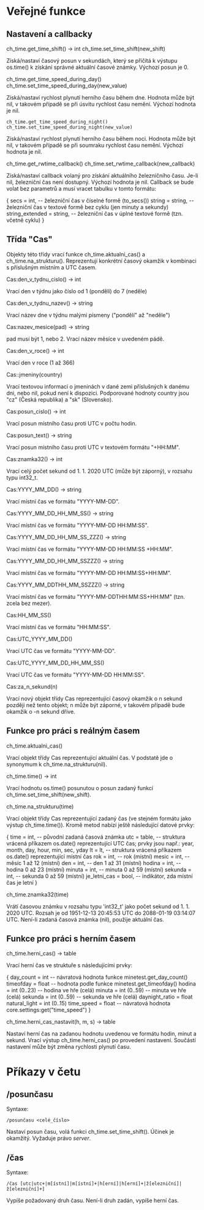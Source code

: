 # Veřejné funkce

## Nastavení a callbacky

  ch_time.get_time_shift() -> int
  ch_time.set_time_shift(new_shift)

Získá/nastaví časový posun v sekundách, který se přičítá k výstupu os.time() k získání správné aktuální časové známky.
Výchozí posun je 0.

  ch_time.get_time_speed_during_day()
  ch_time.set_time_speed_during_day(new_value)

Získá/nastaví rychlost plynutí herního času během dne. Hodnota může být nil, v takovém případě se při úsvitu rychlost času nemění.
Výchozí hodnota je nil.

    ch_time.get_time_speed_during_night()
    ch_time.set_time_speed_during_night(new_value)

Získá/nastaví rychlost plynutí herního času během noci. Hodnota může být nil, v takovém případě se při soumraku rychlost času nemění.
Výchozí hodnota je nil.

  ch_time.get_rwtime_callback()
  ch_time.set_rwtime_callback(new_callback)

Získá/nastaví callback volaný pro získání aktuálního železničního času. Je-li nil, železniční čas není dostupný. Výchozí hodnota je nil.
Callback se bude volat bez parametrů a musí vracet tabulku v tomto formátu:

{
    secs = int, -- železniční čas v číselné formě (to_secs())
    string = string, -- železniční čas v textové formě bez cyklu (jen minuty a sekundy)
    string_extended = string, -- železniční čas v úplné textové formě (tzn. včetně cyklu)
}

## Třída "Cas"

Objekty této třídy vrací funkce ch_time.aktualni_cas() a ch_time.na_strukturu(). Reprezentují konkrétní časový okamžik
v kombinaci s příslušným místním a UTC časem.

  Cas:den_v_tydnu_cislo() -> int

Vrací den v týdnu jako číslo od 1 (pondělí) do 7 (neděle)

  Cas:den_v_tydnu_nazev() -> string

Vrací název dne v týdnu malými písmeny ("pondělí" až "neděle")

  Cas:nazev_mesice(pad) -> string

pad musí být 1, nebo 2. Vrací název měsíce v uvedeném pádě.

  Cas:den_v_roce() -> int

Vrací den v roce (1 až 366)

  Cas::jmeniny(country)

Vrací textovou informaci o jmeninách v dané zemi příslušných k danému dni, nebo nil, pokud není k dispozici.
Podporované hodnoty country jsou "cz" (Česká republika) a "sk" (Slovensko).

  Cas:posun_cislo() -> int

Vrací posun místního času proti UTC v počtu hodin.

  Cas:posun_text() -> string

Vrací posun místního času proti UTC v textovém formátu "+HH:MM".

  Cas:znamka32() -> int

Vrací celý počet sekund od 1. 1. 2020 UTC (může být záporný), v rozsahu typu int32_t.

  Cas:YYYY_MM_DD() -> string

Vrací místní čas ve formátu "YYYY-MM-DD".

  Cas:YYYY_MM_DD_HH_MM_SS() -> string

Vrací místní čas ve formátu "YYYY-MM-DD HH:MM:SS".

  Cas:YYYY_MM_DD_HH_MM_SS_ZZZ() -> string

Vrací místní čas ve formátu "YYYY-MM-DD HH:MM:SS +HH:MM".

  Cas:YYYY_MM_DD_HH_MM_SSZZZ() -> string

Vrací místní čas ve formátu "YYYY-MM-DD HH:MM:SS+HH:MM".

  Cas:YYYY_MM_DDTHH_MM_SSZZZ() -> string

Vrací místní čas ve formátu "YYYY-MM-DDTHH:MM:SS+HH:MM" (tzn. zcela bez mezer).

  Cas:HH_MM_SS()

Vrací místní čas ve formátu "HH:MM:SS".

  Cas:UTC_YYYY_MM_DD()

Vrací UTC čas ve formátu "YYYY-MM-DD".

  Cas:UTC_YYYY_MM_DD_HH_MM_SS()

Vrací UTC čas ve formátu "YYYY-MM-DD HH:MM:SS".

  Cas:za_n_sekund(n)

Vrací nový objekt třídy Cas reprezentující časový okamžik o n sekund později než tento objekt;
n může být záporné, v takovém případě bude okamžik o -n sekund dříve.

## Funkce pro práci s reálným časem

  ch_time.aktualni_cas()

Vrací objekt třídy Cas reprezentující aktuální čas. V podstatě jde o synonymum k ch_time.na_strukturu(nil).

  ch_time.time() -> int

Vrací hodnotu os.time() posunutou o posun zadaný funkcí ch_time.set_time_shift(new_shift).

  ch_time.na_strukturu(time)

Vrací objekt třídy Cas reprezentující zadaný čas (ve stejném formátu jako výstup ch_time.time()).
Kromě metod nabízí ještě následující datové prvky:

{
  time = int, -- původní zadaná časová známka
  utc = table, -- struktura vrácená příkazem os.date() reprezentující UTC čas; prvky jsou např.: year, month, day, hour, min, sec, yday
  lt = lt, -- struktura vrácená příkazem os.date() reprezentující místní čas
  rok = int, -- rok (místní)
  mesic = int, -- měsíc 1 až 12 (místní)
  den = int, -- den 1 až 31 (místní)
  hodina = int, -- hodina 0 až 23 (místní)
  minuta = int, -- minuta 0 až 59 (místní)
  sekunda = int, -- sekunda 0 až 59 (místní)
  je_letni_cas = bool, -- indikátor, zda místní čas je letní
}

  ch_time.znamka32(time)

Vrátí časovou známku v rozsahu typu 'int32_t' jako počet sekund od 1. 1. 2020 UTC.
Rozsah je od 1951-12-13 20:45:53 UTC do 2088-01-19 03:14:07 UTC.
Není-li zadaná časová známka (nil), použije aktuální čas.

## Funkce pro práci s herním časem

  ch_time.herni_cas() -> table

Vrací herní čas ve struktuře s následujícími prvky:

{
	day_count = int -- návratová hodnota funkce minetest.get_day_count()
	timeofday = float -- hodnota podle funkce minetest.get_timeofday()
	hodina = int (0..23) -- hodina ve hře (celá)
	minuta = int (0..59) -- minuta ve hře (celá)
	sekunda = int (0..59) -- sekunda ve hře (celá)
	daynight_ratio = float
	natural_light = int (0..15)
	time_speed = float -- návratová hodnota core.settings:get("time_speed")
}

  ch_time.herni_cas_nastavit(h, m, s) -> table

Nastaví herní čas na zadanou hodnotu uvedenou ve formátu hodin, minut a sekund.
Vrací výstup ch_time.herni_cas() po provedení nastavení.
Součástí nastavení může být změna rychlosti plynutí času.

# Příkazy v četu

## /posunčasu

Syntaxe:

``/posunčasu <celé_číslo>``

Nastaví posun času, volá funkci ch_time.set_time_shift(). Účinek je okamžitý.
Vyžaduje právo *server*.

## /čas

Syntaxe:

``/čas [utc|utc+|m[ístní]|m[ístní]+|h[erní]|h[erní]+|ž[elezniční]|ž[elezniční]+]``

Vypíše požadovaný druh času. Není-li druh zadán, vypíše herní čas.
